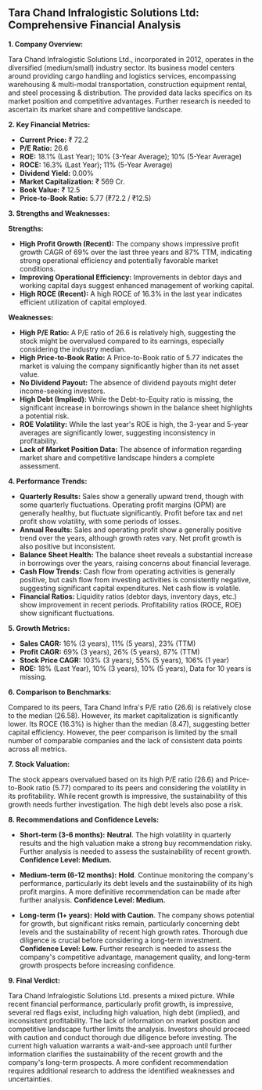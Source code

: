## Tara Chand Infralogistic Solutions Ltd: Comprehensive Financial Analysis

**1. Company Overview:**

Tara Chand Infralogistic Solutions Ltd., incorporated in 2012, operates in the diversified (medium/small) industry sector.  Its business model centers around providing cargo handling and logistics services, encompassing warehousing & multi-modal transportation, construction equipment rental, and steel processing & distribution.  The provided data lacks specifics on its market position and competitive advantages.  Further research is needed to ascertain its market share and competitive landscape.


**2. Key Financial Metrics:**

* **Current Price:** ₹ 72.2
* **P/E Ratio:** 26.6
* **ROE:** 18.1% (Last Year);  10% (3-Year Average); 10% (5-Year Average)
* **ROCE:** 16.3% (Last Year); 11% (5-Year Average)
* **Dividend Yield:** 0.00%
* **Market Capitalization:** ₹ 569 Cr.
* **Book Value:** ₹ 12.5
* **Price-to-Book Ratio:** 5.77 (₹72.2 / ₹12.5)


**3. Strengths and Weaknesses:**

**Strengths:**

* **High Profit Growth (Recent):**  The company shows impressive profit growth CAGR of 69% over the last three years and 87% TTM, indicating strong operational efficiency and potentially favorable market conditions.
* **Improving Operational Efficiency:**  Improvements in debtor days and working capital days suggest enhanced management of working capital.
* **High ROCE (Recent):**  A high ROCE of 16.3% in the last year indicates efficient utilization of capital employed.

**Weaknesses:**

* **High P/E Ratio:** A P/E ratio of 26.6 is relatively high, suggesting the stock might be overvalued compared to its earnings, especially considering the industry median.
* **High Price-to-Book Ratio:** A Price-to-Book ratio of 5.77 indicates the market is valuing the company significantly higher than its net asset value.
* **No Dividend Payout:** The absence of dividend payouts might deter income-seeking investors.
* **High Debt (Implied):** While the Debt-to-Equity ratio is missing, the significant increase in borrowings shown in the balance sheet highlights a potential risk.
* **ROE Volatility:** While the last year's ROE is high, the 3-year and 5-year averages are significantly lower, suggesting inconsistency in profitability.
* **Lack of Market Position Data:**  The absence of information regarding market share and competitive landscape hinders a complete assessment.


**4. Performance Trends:**

* **Quarterly Results:** Sales show a generally upward trend, though with some quarterly fluctuations. Operating profit margins (OPM) are generally healthy, but fluctuate significantly.  Profit before tax and net profit show volatility, with some periods of losses.
* **Annual Results:**  Sales and operating profit show a generally positive trend over the years, although growth rates vary.  Net profit growth is also positive but inconsistent.
* **Balance Sheet Health:**  The balance sheet reveals a substantial increase in borrowings over the years, raising concerns about financial leverage.
* **Cash Flow Trends:** Cash flow from operating activities is generally positive, but cash flow from investing activities is consistently negative, suggesting significant capital expenditures.  Net cash flow is volatile.
* **Financial Ratios:**  Liquidity ratios (debtor days, inventory days, etc.) show improvement in recent periods. Profitability ratios (ROCE, ROE) show significant fluctuations.


**5. Growth Metrics:**

* **Sales CAGR:** 16% (3 years), 11% (5 years), 23% (TTM)
* **Profit CAGR:** 69% (3 years), 26% (5 years), 87% (TTM)
* **Stock Price CAGR:** 103% (3 years), 55% (5 years), 106% (1 year)
* **ROE:** 18% (Last Year), 10% (3 years), 10% (5 years),  Data for 10 years is missing.


**6. Comparison to Benchmarks:**

Compared to its peers, Tara Chand Infra's P/E ratio (26.6) is relatively close to the median (26.58). However, its market capitalization is significantly lower.  Its ROCE (16.3%) is higher than the median (8.47), suggesting better capital efficiency.  However, the peer comparison is limited by the small number of comparable companies and the lack of consistent data points across all metrics.


**7. Stock Valuation:**

The stock appears overvalued based on its high P/E ratio (26.6) and Price-to-Book ratio (5.77) compared to its peers and considering the volatility in its profitability. While recent growth is impressive, the sustainability of this growth needs further investigation.  The high debt levels also pose a risk.


**8. Recommendations and Confidence Levels:**

* **Short-term (3-6 months):** **Neutral**.  The high volatility in quarterly results and the high valuation make a strong buy recommendation risky.  Further analysis is needed to assess the sustainability of recent growth.  **Confidence Level: Medium.**

* **Medium-term (6-12 months):** **Hold**.  Continue monitoring the company's performance, particularly its debt levels and the sustainability of its high profit margins.  A more definitive recommendation can be made after further analysis. **Confidence Level: Medium.**

* **Long-term (1+ years):** **Hold with Caution**.  The company shows potential for growth, but significant risks remain, particularly concerning debt levels and the sustainability of recent high growth rates.  Thorough due diligence is crucial before considering a long-term investment. **Confidence Level: Low.**  Further research is needed to assess the company's competitive advantage, management quality, and long-term growth prospects before increasing confidence.


**9. Final Verdict:**

Tara Chand Infralogistic Solutions Ltd. presents a mixed picture.  While recent financial performance, particularly profit growth, is impressive, several red flags exist, including high valuation, high debt (implied), and inconsistent profitability.  The lack of information on market position and competitive landscape further limits the analysis.  Investors should proceed with caution and conduct thorough due diligence before investing.  The current high valuation warrants a wait-and-see approach until further information clarifies the sustainability of the recent growth and the company's long-term prospects.  A more confident recommendation requires additional research to address the identified weaknesses and uncertainties.
